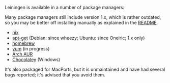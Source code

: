 Leiningen is available in a number of package managers:

Many package managers still include version 1.x, which is rather
outdated, so you may be better off installing manually as explained in
the [README](https://github.com/technomancy/leiningen/blob/preview/README.md).

* [nix](https://nixos.org/websvn/nix/nixpkgs/trunk/pkgs/development/tools/build-managers/leiningen/default.nix)
* [apt-get](http://packages.debian.org/sid/leiningen) (Debian: since wheezy; Ubuntu: since Oneiric; 1.x only)
* [homebrew](https://github.com/mxcl/homebrew/blob/master/Library/Formula/leiningen.rb)
* [yum](https://fedoraproject.org/wiki/Features/Clojure) (in progress)
* [Arch AUR](http://aur.archlinux.org/packages.php?ID=37278)
* [Chocolatey](http://chocolatey.org/packages/leiningen) (Windows)

It's also packaged for MacPorts, but it is unmaintained and have had
several bugs reported; it's advised that you avoid them.
